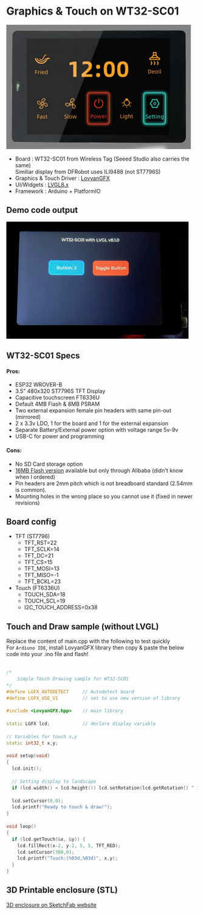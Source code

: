 # Graphics & Touch on WT32-SC01

![device](device.png)

 
- Board : WT32-SC01 from Wireless Tag (Seeed Studio also carries the same)  
  Similiar display from DFRobot uses ILI9488 (not ST7796S)
- Graphics & Touch Driver : [LovyanGFX](https://github.com/lovyan03/LovyanGFX)
- UI/Widgets : [LVGL8.x](https://github.com/lvgl/lvgl)
- Framework : Arduino + PlatformIO

## Demo code output
![device](SampleUI.jpg)

## WT32-SC01 Specs  
#### Pros:  
- ESP32 WROVER-B
- 3.5" 480x320 ST7796S TFT Display
- Capacitive touchscreen FT6336U
- Default 4MB Flash & 8MB PSRAM
- Two external expansion female pin headers with same pin-out (mirrored)
- 2 x 3.3v LDO, 1 for the board and 1 for the external expansion
- Separate Battery/External power option with voltage range 5v-9v
- USB-C for power and programming

#### Cons:
- No SD Card storage option
- [16MB Flash version](https://www.alibaba.com/product-detail/esp32-development-board-WT32-SC01-3_62534911683.html) available but only through Alibaba (didn't know when I ordered)
- Pin headers are 2mm pitch which is not breadboard standard (2.54mm is common).
- Mounting holes in the wrong place so you cannot use it (fixed in newer revisions)

## Board config
- TFT (ST7796)
    - TFT_RST=22
    - TFT_SCLK=14
    - TFT_DC=21
    - TFT_CS=15
    - TFT_MOSI=13
    - TFT_MISO=-1
    - TFT_BCKL=23
- Touch	(FT6336U)
    - TOUCH_SDA=18
    - TOUCH_SCL=19
    - I2C_TOUCH_ADDRESS=0x38

## Touch and Draw sample (without LVGL)
Replace the content of main.cpp with the following to test quickly  
For `Ardiuno IDE`, install LovyanGFX library then copy & paste the below code into your .ino file and flash!
``` C++

/*
    Simple Touch Drawing sample for WT32-SC01
*/
#define LGFX_AUTODETECT     // Autodetect board
#define LGFX_USE_V1         // set to use new version of library

#include <LovyanGFX.hpp>    // main library

static LGFX lcd;            // declare display variable

// Variables for touch x,y
static int32_t x,y;

void setup(void)
{
  lcd.init();

  // Setting display to landscape
  if (lcd.width() < lcd.height()) lcd.setRotation(lcd.getRotation() ^ 1);

  lcd.setCursor(0,0);
  lcd.printf("Ready to touch & draw!");
}

void loop()
{
  if (lcd.getTouch(&x, &y)) {
    lcd.fillRect(x-2, y-2, 5, 5, TFT_RED);
    lcd.setCursor(380,0);
    lcd.printf("Touch:(%03d,%03d)", x,y);
  }
}

```

## 3D Printable enclosure (STL)  
[3D enclosure on SketchFab website](https://sketchfab.com/3d-models/wt32-sc01-case-cfec05638de540b0acccff2091508500)
